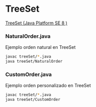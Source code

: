 # TreeSet
[TreeSet (Java Platform SE 8 )](https://docs.oracle.com/javase/8/docs/api/java/util/TreeSet.html)

### NaturalOrder.java
Ejemplo orden natural en TreeSet
```bash
javac treeSet/*.java
java treeSet/NaturalOrder
```
### CustomOrder.java
Ejemplo orden personalizado en TreeSet
```bash
javac treeSet/*.java
java treeSet/CustomOrder
```


